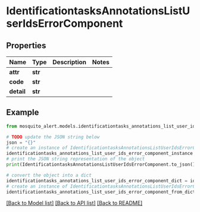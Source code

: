 # IdentificationtasksAnnotationsListUserIdsErrorComponent


## Properties

Name | Type | Description | Notes
------------ | ------------- | ------------- | -------------
**attr** | **str** |  | 
**code** | **str** |  | 
**detail** | **str** |  | 

## Example

```python
from mosquito_alert.models.identificationtasks_annotations_list_user_ids_error_component import IdentificationtasksAnnotationsListUserIdsErrorComponent

# TODO update the JSON string below
json = "{}"
# create an instance of IdentificationtasksAnnotationsListUserIdsErrorComponent from a JSON string
identificationtasks_annotations_list_user_ids_error_component_instance = IdentificationtasksAnnotationsListUserIdsErrorComponent.from_json(json)
# print the JSON string representation of the object
print(IdentificationtasksAnnotationsListUserIdsErrorComponent.to_json())

# convert the object into a dict
identificationtasks_annotations_list_user_ids_error_component_dict = identificationtasks_annotations_list_user_ids_error_component_instance.to_dict()
# create an instance of IdentificationtasksAnnotationsListUserIdsErrorComponent from a dict
identificationtasks_annotations_list_user_ids_error_component_from_dict = IdentificationtasksAnnotationsListUserIdsErrorComponent.from_dict(identificationtasks_annotations_list_user_ids_error_component_dict)
```
[[Back to Model list]](../README.md#documentation-for-models) [[Back to API list]](../README.md#documentation-for-api-endpoints) [[Back to README]](../README.md)


